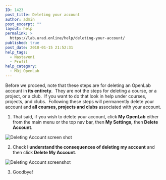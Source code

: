 ```yaml
---
ID: 1423
post_title: Deleting your account
author: admin
post_excerpt: ""
layout: help
permalink: >
  https://lab.urad.online/help/deleting-your-account/
published: true
post_date: 2018-01-15 21:52:31
help_tags:
  - Nastavení
  - Profil
help_category:
  - Můj OpenLab
---
```

Before we proceed, note that these steps are for deleting an OpenLab account in<strong> its entirety</strong>.  They are not the steps for deleting a course, or a project, or a club.  If you want to do that look in help under courses, projects, and clubs.  Following these steps will permanently delete your account and<strong> all courses, projects and clubs </strong>associated with your account.

1. That said, if you wish to delete your account, click<strong> My OpenLab</strong> either from the main menu or the top nav bar, then<strong> My Settings,</strong> then<strong> Delete Account</strong>.

<img class="alignnone wp-image-36171 size-full" src="https://openlab.citytech.cuny.edu/wp-content/uploads/2012/08/Deleting_Account_1_v2.png" alt="Deleting Account screen shot" />

2. Check<strong> I understand the consequences of deleting my account</strong> and then click<strong> Delete My Account</strong>.

<img class="alignnone wp-image-36173 size-full" src="https://openlab.citytech.cuny.edu/wp-content/uploads/2012/08/Deleting_Account_2_v2.png" alt="Deleting Account screenshot" />

3. Goodbye!